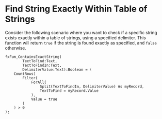 # Find String Exactly Within Table of Strings

Consider the following scenario where you want to check if a specific string exists exactly within a table of strings, using a specified delimiter. This function will return `true` if the string is found exactly as specified, and `false` otherwise.

```PowerFx
fxFun_ContainsExactString(
        TextToFind:Text, 
        TextToFindIn:Text, 
        DelimiterValue:Text):Boolean = (
    CountRows(
        Filter(
            ForAll(
                Split(TextToFindIn, DelimiterValue) As myRecord, 
                TextToFind = myRecord.Value
            ), 
            Value = true
        )
    ) > 0
);
```